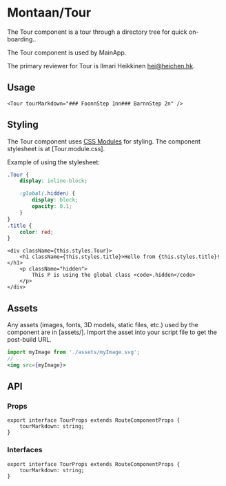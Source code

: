 # Montaan/Tour

The Tour component is a tour through a directory tree for quick on-boarding..

The Tour component is used by MainApp.

The primary reviewer for Tour is Ilmari Heikkinen <hei@heichen.hk>.

## Usage

```tsx
<Tour tourMarkdown="### FoonnStep 1nn### BarnnStep 2n" />
```

## Styling

The Tour component uses [CSS Modules](https://github.com/css-modules/css-modules) for styling. The component stylesheet is at [Tour.module.css].

Example of using the stylesheet:

```css
.Tour {
	display: inline-block;

	:global(.hidden) {
		display: block;
		opacity: 0.1;
	}
}
.title {
	color: red;
}
```

```tsx
<div className={this.styles.Tour}>
	<h1 className={this.styles.title}>Hello from {this.styles.title}!</h1>
	<p className="hidden">
		This P is using the global class <code>.hidden</code>
	</p>
</div>
```

## Assets

Any assets (images, fonts, 3D models, static files, etc.) used by the component are in [assets/]. Import the asset into your script file to get the post-build URL.

```jsx
import myImage from './assets/myImage.svg';
// ...
<img src={myImage}>
```

## API

### Props

```tsx
export interface TourProps extends RouteComponentProps {
	tourMarkdown: string;
}
```

### Interfaces

```tsx
export interface TourProps extends RouteComponentProps {
	tourMarkdown: string;
}
```
